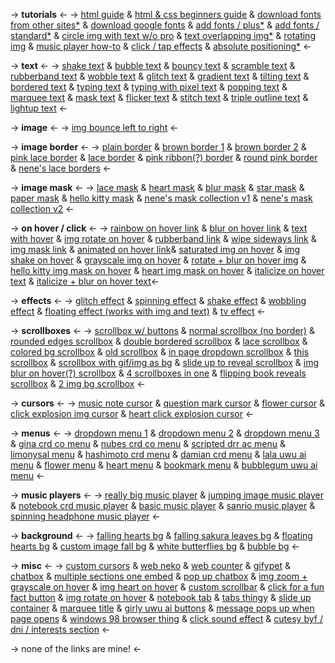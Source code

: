 -> **tutorials** <-
-> [html guide](https://docs.google.com/document/u/1/d/13_uo6ZLadCMvIuOnEPoiM-XaQWy5WjkwSlaVtxLlOMY/mobilebasic) & [html & css beginners guide](https://webguide.neocities.org/) & [download fonts from other sites*](https://cakepop.crd.co/#sites) & [download google fonts](https://www.kapwing.com/videos/61ce69cb6566ac00ee5a8cd6) & [add fonts / plus*](https://www.kapwing.com/videos/61c9f9fdb9ca3a0079d1bc88) & [add fonts / standard*](https://www.kapwing.com/videos/61c57b116abb9c011630e1d2) & [circle img with text w/o pro](https://www.kapwing.com/videos/61c3fa01538b9a004cdb3745) & [text overlapping img*](https://pochi.crd.co/#abspos) & [rotating img](https://pochi.crd.co/#rotate) & [music player how-to](https://callie.crd.co/#mus) & [click / tap effects](https://callie.crd.co/#tap) & [absolute positioning*](https://callie.crd.co/#abs) <-


-> **text** <-
-> [shake text](https://www.w3schools.com/code/tryit.asp?filename=GR0ONB2GEX09) & [bubble text](https://pastebin.com/F8fPT3bN) & [bouncy text](https://www.w3schools.com/code/tryit.asp?filename=GUAR18ZPMK6U) & [scramble text](https://pastebin.com/tqDaF5En) & [rubberband text](https://www.w3schools.com/code/tryit.asp?filename=GSGM6YKZ099X) & [wobble text](https://www.w3schools.com/code/tryit.asp?filename=GUGRE39J2JMB) & [glitch text](https://pastebin.com/XyBU77v0) & [gradient text](https://pastebin.com/mfhwAAUb) & [tilting text](https://www.w3schools.com/code/tryit.asp?filename=GUQTOZJ7BQYQ) & [bordered text](https://pastebin.com/Huk6A9JL) & [typing text](https://www.w3schools.com/code/tryit.asp?filename=GS0XHZ6S5679) & [typing with pixel text](https://www.w3schools.com/code/tryit.asp?filename=GVLM8GCGG1AP) & [popping text](https://www.w3schools.com/code/tryit.asp?filename=GUL4QDCNTT7Z) & [marquee text](https://www.w3schools.com/code/tryit.asp?filename=GS0XMXURQ2FJ) & [mask text](https://www.w3schools.com/code/tryit.asp?filename=GRA3X6DQQWTZ) & [flicker text](https://www.w3schools.com/code/tryit.asp?filename=GUJ0433SBCDW) & [stitch text](https://web.archive.org/web/20220124071638/https://lolcow.crd.co/#stitch) & [triple outline text](https://web.archive.org/web/20220124071638/https://lolcow.crd.co/#outline) & [lightup text](https://pastebin.com/e8vPQeJb) <-

-> **image** <-
-> [img bounce left to right](https://pastebin.com/MJG9YWCy) <-

-> **image border** <-
-> [plain border](https://pastebin.com/zFpYkYEC) & [brown border 1](https://pastebin.com/9P06TJMM) & [brown border 2](https://www.w3schools.com/code/tryit.asp?filename=GRFXCIGLYDM2) & [pink lace border](https://www.w3schools.com/code/tryit.asp?filename=GR39R6KS9WUP) & [lace border](https://pastebin.com/qStW0Hs2) & [pink ribbon(?) border](https://www.w3schools.com/code/tryit.asp?filename=GR3A65XUA3FA) & [round pink border](https://www.w3schools.com/code/tryit.asp?filename=GSE3VA45R1UU) & [nene's lace borders](https://www.w3schools.com/code/tryit.asp?filename=GTQWMP3S9228) <-

-> **image mask** <-
-> [lace mask](https://pastebin.com/61Gx1HqN) & [heart mask](https://www.w3schools.com/code/tryit.asp?filename=GTEHZ8IEDA0E) & [blur mask](https://www.w3schools.com/code/tryit.asp?filename=GTJ494S8L1F0) & [star mask](https://pastebin.com/xfNqETR3) & [paper mask](https://www.w3schools.com/code/tryit.asp?filename=GV5RFWQHD28F) & [hello kitty mask](https://pastebin.com/3KHLmQWU) & [nene's mask collection v1](https://www.w3schools.com/code/tryit.asp?filename=GTR42PIVIL9C) & [nene's mask collection v2](https://www.w3schools.com/code/tryit.asp?filename=GTSGDUVA57EU) <-

-> **on hover / click** <-
-> [rainbow on hover link](https://www.w3schools.com/code/tryit.asp?filename=GQCZKNY664LW) & [blur on hover link](https://pastebin.com/1Ycki41k) & [text with hover](https://www.w3schools.com/code/tryit.asp?filename=GSCGEMQ4SPLY) & [img rotate on hover](https://pastebin.com/uMyBCsmT) & [rubberband link](https://pastebin.com/5cyYqnMc) & [wipe sideways link](https://pastebin.com/Z7KgWz9K) & [img mask link](https://pastebin.com/p7i5bufU) & [animated on hover link](https://codepen.io/alicemizuki/pen/gOGPbEQ)& [saturated img on hover](https://pastebin.com/LZZLq2CQ) & [img shake on hover](https://pastebin.com/viaAv2BC) & [grayscale img on hover](https://pastebin.com/T28Y0qHg) & [rotate + blur on hover img](https://pastebin.com/91J0Sq9y) & [hello kitty img mask on hover](https://jsbin.com/qalehubigo/edit?output) & [heart img mask on hover](https://jsfiddle.net/lesbiana/h0uac2oz/) & [italicize on hover text](https://pastebin.com/fZB7PbQQ) & [italicize + blur on hover text](https://pastebin.com/dHXqxADT)<-

-> **effects** <-
-> [glitch effect](https://pastebin.com/SK4VSFEN) & [spinning effect](https://pastebin.com/jVJLzEk9) & [shake effect](https://pastebin.com/Y3aza7iv) & [wobbling effect](https://pastebin.com/pFSk07Li) & [floating effect (works with img and text)](https://www.w3schools.com/code/tryit.asp?filename=GRN2SCL92U2M) & [tv effect](https://pastebin.com/5kcuUHvm) <-

-> **scrollboxes** <-
-> [scrollbox w/ buttons](https://www.w3schools.com/code/tryit.asp?filename=GTFLR51KWRRJ) & [normal scrollbox (no border)](https://www.w3schools.com/code/tryit.asp?filename=GU0LGUVRGOIT) & [rounded edges scrollbox](https://pastebin.com/sbkm3Wsi) & [double bordered scrollbox](https://www.w3schools.com/code/tryit.asp?filename=GU0LFN5L1BNP) & [lace scrollbox](https://www.w3schools.com/code/tryit.asp?filename=GR6SD4TUE197) & [colored bg scrollbox](https://www.w3schools.com/code/tryit.asp?filename=GU0LL8CXX7VJ) & [old scrollbox](https://www.w3schools.com/code/tryit.asp?filename=GRPHA22PT5L4) & [in page dropdown scrollbox](https://pastebin.com/7H9pxLk5) & [this scrollbox](https://www.w3schools.com/code/tryit.asp?filename=GUIPG9FNWDHX) & [scrollbox with gif/img as bg](https://pastebin.com/YqjaUs5j) & [slide up to reveal scrollbox](https://www.w3schools.com/code/tryit.asp?filename=GTRA5BJCRJY9) & [img blur on hover(?) scrollbox](https://www.w3schools.com/code/tryit.asp?filename=GU03KMTDO1AT) & [4 scrollboxes in one](https://jsbin.com/tofuwopiqo/edit?output) & [flipping book reveals scrollbox](https://www.w3schools.com/code/tryit.asp?filename=GV5CFBNG4RGM) & [2 img bg scrollbox](https://pastebin.com/pfcDA6bh) <-

-> **cursors** <-
-> [music note cursor](https://pastebin.com/CbfVbgkd) & [question mark cursor](https://pastebin.com/xh4ydN7T) & [flower cursor](https://pastebin.com/EQzjuFRT) & [click explosion img cursor](https://www.w3schools.com/code/tryit.asp?filename=GT6JTKMX39F8) & [heart click explosion cursor](https://www.w3schools.com/code/tryit.asp?filename=GSNXLG0MEI5Q) <-

-> **menus** <-
-> [dropdown menu 1](https://www.w3schools.com/code/tryit.asp?filename=GTJFREXZOH51) & [dropdown menu 2](https://www.w3schools.com/code/tryit.asp?filename=GSU1JU2150XS) & [dropdown menu 3](https://www.w3schools.com/code/tryit.asp?filename=GTPYTZFG10GD) & [gina crd co menu](https://www.w3schools.com/code/tryit.asp?filename=GTOD60GVIOUR) & [nubes crd co menu](https://pastebin.com/i0EpZETr) & [scripted drr ac menu](https://pastebin.com/qdQxCQj2) & [limonysal menu](https://pastebin.com/a5vzC3vP) & [hashimoto crd menu](https://www.w3schools.com/code/tryit.asp?filename=GUZ3ELBM1CI2) & [damian crd menu](https://pastebin.com/s4MDwHwX) & [lala uwu ai menu](https://pastebin.com/vzfspmtp) & [flower menu](https://pastebin.com/AaCnGrR8) & [heart menu](https://www.w3schools.com/code/tryit.asp?filename=GTUD4SXKYJOD) & [bookmark menu](https://pastebin.com/cBZ3FjeK) & [bubblegum uwu ai menu](https://www.w3schools.com/code/tryit.asp?filename=GUOQOLIZD9YQ) <-

-> **music players** <-
-> [really big music player](https://www.w3schools.com/code/tryit.asp?filename=GVCEX5OF9PUN) & [jumping image music player](https://pastebin.com/nEaHum4a) & [notebook crd music player](https://pastebin.com/i0NzhHdB) & [basic music player](https://pastebin.com/auETbqDE) & [sanrio music player](https://pastebin.com/vtuFTYyT) & [spinning headphone music player](https://pastebin.com/dbpx00fV) <-

-> **background** <-
-> [falling hearts bg](https://pastebin.com/FvHEYgYk) & [falling sakura leaves bg](https://pastebin.com/U66Yrw9d) & [floating hearts bg](https://pastebin.com/dQQ9yhXi) & [custom image fall bg](https://pastebin.com/p24FaS9D) & [white butterflies bg](https://codepen.io/zommiezombies_666/pen/eYyYqZm) & [bubble bg](https://pastebin.com/frvsYztj) <-

-> **misc** <-
-> [custom cursors](https://www.cursors-4u.com/) & [web neko](https://webneko.net/) & [web counter](https://www.websiteout.net/counter.php) & [gifypet](https://gifypet.neocities.org/) & [chatbox](https://www.cbox.ws/) & [multiple sections one embed](https://pastebin.com/Q6CGccKm) & [pop up chatbox](https://cocorini.tumblr.com/post/121128469652/tutorial-pop-up-chatbox-preview-here-notes-an) & [img zoom + grayscale on hover](https://pastebin.com/N4RtQUnH) & [img heart on hover](https://jsfiddle.net/lesbiana/h0uac2oz/) & [custom scrollbar](https://codepen.io/stephenpaton-tech/full/JjRvGmY) & [click for a fun fact button](https://www.w3schools.com/code/tryit.asp?filename=GSDN46FYWU76) & [img rotate on hover](https://pastebin.com/uMyBCsmT) & [notebook tab](https://pastebin.com/ama6wqzw) & [tabs thingy](https://pastebin.com/ag2j3fnv) & [slide up container](https://pastebin.com/Y8tqZqrn) & [marquee title](https://pastebin.com/qpN7tfym) & [girly uwu ai buttons](https://www.w3schools.com/code/tryit.asp?filename=GUFITTP56GFW) & [message pops up when page opens](https://www.javascriptfreecode.com/2.htm) & [windows 98 browser thing](https://web.archive.org/web/20220124071638/https://lolcow.crd.co/#windows) & [click sound effect](https://pastebin.com/hDeVc2CU) & [cutesy byf / dni / interests section](https://jsfiddle.net/5m26ykbz/) <-

-> none of the links are mine! <-